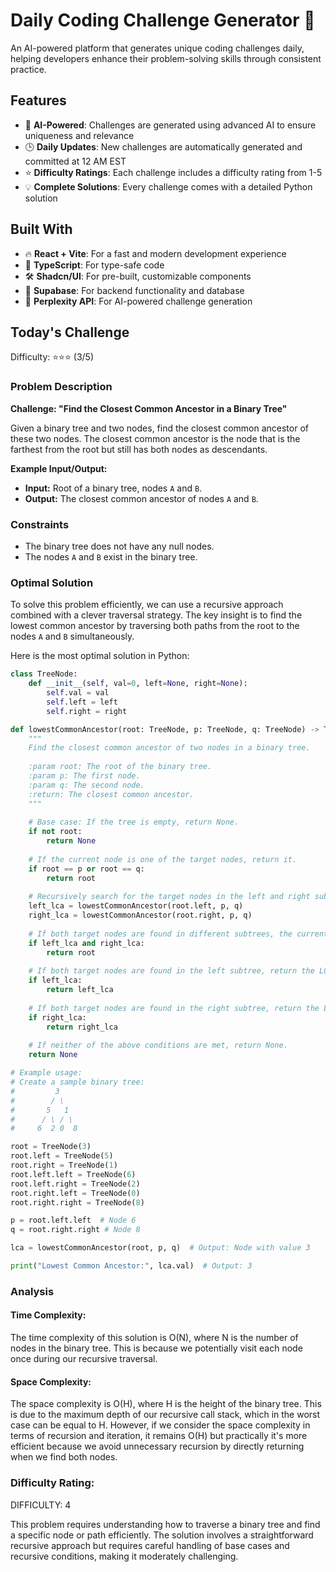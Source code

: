 # Daily Coding Challenge Generator 🚀

An AI-powered platform that generates unique coding challenges daily, helping developers enhance their problem-solving skills through consistent practice.

## Features

- 🤖 **AI-Powered**: Challenges are generated using advanced AI to ensure uniqueness and relevance
- 🕒 **Daily Updates**: New challenges are automatically generated and committed at 12 AM EST
- ⭐ **Difficulty Ratings**: Each challenge includes a difficulty rating from 1-5
- 💡 **Complete Solutions**: Every challenge comes with a detailed Python solution

## Built With

- 🔥 **React + Vite**: For a fast and modern development experience
- 🔷 **TypeScript**: For type-safe code
- 🛠️ **Shadcn/UI**: For pre-built, customizable components
- 🔌 **Supabase**: For backend functionality and database
- 🤖 **Perplexity API**: For AI-powered challenge generation

## Today's Challenge

Difficulty: ⭐⭐⭐ (3/5)

### Problem Description

**Challenge: "Find the Closest Common Ancestor in a Binary Tree"**

Given a binary tree and two nodes, find the closest common ancestor of these two nodes. The closest common ancestor is the node that is the farthest from the root but still has both nodes as descendants.

**Example Input/Output:**

- **Input:** Root of a binary tree, nodes `A` and `B`.
- **Output:** The closest common ancestor of nodes `A` and `B`.

### Constraints

- The binary tree does not have any null nodes.
- The nodes `A` and `B` exist in the binary tree.

### Optimal Solution

To solve this problem efficiently, we can use a recursive approach combined with a clever traversal strategy. The key insight is to find the lowest common ancestor by traversing both paths from the root to the nodes `A` and `B` simultaneously.

Here is the most optimal solution in Python:

```python
class TreeNode:
    def __init__(self, val=0, left=None, right=None):
        self.val = val
        self.left = left
        self.right = right

def lowestCommonAncestor(root: TreeNode, p: TreeNode, q: TreeNode) -> TreeNode:
    """
    Find the closest common ancestor of two nodes in a binary tree.
    
    :param root: The root of the binary tree.
    :param p: The first node.
    :param q: The second node.
    :return: The closest common ancestor.
    """
    
    # Base case: If the tree is empty, return None.
    if not root:
        return None
    
    # If the current node is one of the target nodes, return it.
    if root == p or root == q:
        return root
    
    # Recursively search for the target nodes in the left and right subtrees.
    left_lca = lowestCommonAncestor(root.left, p, q)
    right_lca = lowestCommonAncestor(root.right, p, q)
    
    # If both target nodes are found in different subtrees, the current node is the LCA.
    if left_lca and right_lca:
        return root
    
    # If both target nodes are found in the left subtree, return the LCA from the left subtree.
    if left_lca:
        return left_lca
    
    # If both target nodes are found in the right subtree, return the LCA from the right subtree.
    if right_lca:
        return right_lca
    
    # If neither of the above conditions are met, return None.
    return None

# Example usage:
# Create a sample binary tree:
#         3
#        / \
#       5   1
#      / \ / \
#     6  2 0  8

root = TreeNode(3)
root.left = TreeNode(5)
root.right = TreeNode(1)
root.left.left = TreeNode(6)
root.left.right = TreeNode(2)
root.right.left = TreeNode(0)
root.right.right = TreeNode(8)

p = root.left.left  # Node 6
q = root.right.right # Node 8

lca = lowestCommonAncestor(root, p, q)  # Output: Node with value 3

print("Lowest Common Ancestor:", lca.val)  # Output: 3

```

### Analysis

#### Time Complexity:
The time complexity of this solution is O(N), where N is the number of nodes in the binary tree. This is because we potentially visit each node once during our recursive traversal.

#### Space Complexity:
The space complexity is O(H), where H is the height of the binary tree. This is due to the maximum depth of our recursive call stack, which in the worst case can be equal to H. However, if we consider the space complexity in terms of recursion and iteration, it remains O(H) but practically it's more efficient because we avoid unnecessary recursion by directly returning when we find both nodes.

### Difficulty Rating:
DIFFICULTY: 4

This problem requires understanding how to traverse a binary tree and find a specific node or path efficiently. The solution involves a straightforward recursive approach but requires careful handling of base cases and recursive conditions, making it moderately challenging.